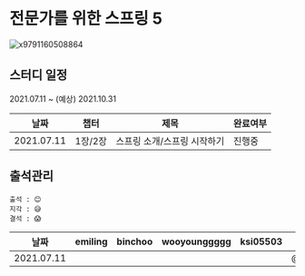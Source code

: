 # 전문가를 위한 스프링 5

![x9791160508864](https://user-images.githubusercontent.com/30731518/124165716-159a6680-dadd-11eb-9d01-16bc609f11bd.jpg)


## 스터디 일정
2021.07.11 ~ (예상) 2021.10.31

|날짜|챕터|제목|완료여부|
|------|---|---|---|
|2021.07.11|1장/2장|스프링 소개/스프링 시작하기|진행중|

## 출석관리

```
출석 : 😊
지각 : 😅
결석 : 😱
```

|날짜|emiling|binchoo|wooyounggggg|ksi05503|서기|
|------|---|---|---|---|---|
|2021.07.11|||||@emiling|


